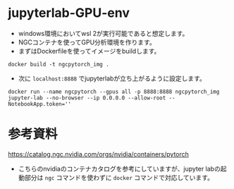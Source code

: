 # jupyterlab-GPU-env
* windows環境においてwsl 2が実行可能であると想定します。
* NGCコンテナを使ってGPU分析環境を作ります。  
* まずはDockerfileを使ってイメージをbuildします。
```
docker build -t ngcpytorch_img .
```
* 次に `localhost:8888` でjupyterlabが立ち上がるように設定します。
```
docker run --name ngcpytorch --gpus all -p 8888:8888 ngcpytorch_img jupyter-lab --no-browser --ip 0.0.0.0 --allow-root --NotebookApp.token=''
```

# 参考資料
https://catalog.ngc.nvidia.com/orgs/nvidia/containers/pytorch  
* こちらのnvidiaのコンテナカタログを参考にしていますが、jupyter labの起動部分は `ngc` コマンドを使わずに `docker` コマンドで対応しています。
